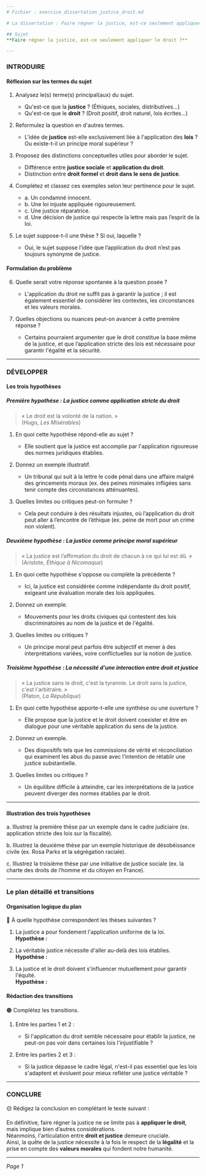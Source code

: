 ```yaml
---
# Fichier : exercice_dissertation_justice_droit.md

# La dissertation : Faire régner la justice, est-ce seulement appliquer le droit ?

## Sujet
**Faire régner la justice, est-ce seulement appliquer le droit ?**

---
```


### INTRODUIRE

#### Réflexion sur les termes du sujet

1. Analysez le(s) terme(s) principal(aux) du sujet.
   - Qu'est-ce que la **justice** ? (Éthiques, sociales, distributives…)
   - Qu'est-ce que le **droit** ? (Droit positif, droit naturel, lois écrites…)
   
2. Reformulez la question en d'autres termes.
   - L'idée de **justice** est-elle exclusivement liée à l'application des **lois** ? Ou existe-t-il un principe moral supérieur ?

3. Proposez des distinctions conceptuelles utiles pour aborder le sujet.
   - Différence entre **justice sociale** et **application du droit**.
   - Distinction entre **droit formel** et **droit dans le sens de justice**.

4. Complétez et classez ces exemples selon leur pertinence pour le sujet.
   - a. Un condamné innocent.  
   - b. Une loi injuste appliquée rigoureusement.  
   - c. Une justice réparatrice.  
   - d. Une décision de justice qui respecte la lettre mais pas l’esprit de la loi.  
   
5. Le sujet suppose-t-il une thèse ? Si oui, laquelle ?
   - Oui, le sujet suppose l’idée que l’application du droit n’est pas toujours synonyme de justice.

#### Formulation du problème

6. Quelle serait votre réponse spontanée à la question posée ?
   - L'application du droit ne suffit pas à garantir la justice ; il est également essentiel de considérer les contextes, les circonstances et les valeurs morales.

7. Quelles objections ou nuances peut-on avancer à cette première réponse ?
   - Certains pourraient argumenter que le droit constitue la base même de la justice, et que l’application stricte des lois est nécessaire pour garantir l'égalité et la sécurité.

---

### DÉVELOPPER

#### Les trois hypothèses

##### Première hypothèse : La justice comme application stricte du droit

> « Le droit est la volonté de la nation. »  
> (Hugo, *Les Misérables*)

1. En quoi cette hypothèse répond-elle au sujet ?
   - Elle soutient que la justice est accomplie par l'application rigoureuse des normes juridiques établies.

2. Donnez un exemple illustratif.
   - Un tribunal qui suit à la lettre le code pénal dans une affaire malgré des grincements moraux (ex. des peines minimales infligées sans tenir compte des circonstances atténuantes).

3. Quelles limites ou critiques peut-on formuler ?
   - Cela peut conduire à des résultats injustes, où l’application du droit peut aller à l’encontre de l’éthique (ex. peine de mort pour un crime non violent).

##### Deuxième hypothèse : La justice comme principe moral supérieur

> « La justice est l’affirmation du droit de chacun à ce qui lui est dû. »  
> (Aristote, *Éthique à Nicomaque*)

1. En quoi cette hypothèse s'oppose ou complète la précédente ?
   - Ici, la justice est considérée comme indépendante du droit positif, exigeant une évaluation morale des lois appliquées.

2. Donnez un exemple.
   - Mouvements pour les droits civiques qui contestent des lois discriminatoires au nom de la justice et de l'égalité.

3. Quelles limites ou critiques ?
   - Un principe moral peut parfois être subjectif et mener à des interprétations variées, voire conflictuelles sur la notion de justice.

##### Troisième hypothèse : La nécessité d’une interaction entre droit et justice

> « La justice sans le droit, c'est la tyrannie. Le droit sans la justice, c'est l'arbitraire. »  
> (Platon, *La République*)

1. En quoi cette hypothèse apporte-t-elle une synthèse ou une ouverture ?
   - Elle propose que la justice et le droit doivent coexister et être en dialogue pour une véritable application du sens de la justice.

2. Donnez un exemple.
   - Des dispositifs tels que les commissions de vérité et réconciliation qui examinent les abus du passé avec l’intention de rétablir une justice substantielle.

3. Quelles limites ou critiques ?
   - Un équilibre difficile à atteindre, car les interprétations de la justice peuvent diverger des normes établies par le droit.

---

#### Illustration des trois hypothèses

a. Illustrez la première thèse par un exemple dans le cadre judiciaire (ex. application stricte des lois sur la fiscalité).

b. Illustrez la deuxième thèse par un exemple historique de désobéissance civile (ex. Rosa Parks et la ségrégation raciale).

c. Illustrez la troisième thèse par une initiative de justice sociale (ex. la charte des droits de l’homme et du citoyen en France).

---

### Le plan détaillé et transitions

#### Organisation logique du plan

🔴 À quelle hypothèse correspondent les thèses suivantes ?

1. La justice a pour fondement l'application uniforme de la loi.  
   **Hypothèse :**
   
2. La véritable justice nécessite d'aller au-delà des lois établies.  
   **Hypothèse :**
   
3. La justice et le droit doivent s'influencer mutuellement pour garantir l'équité.  
   **Hypothèse :**

#### Rédaction des transitions

🟠 Complétez les transitions.

1. Entre les parties 1 et 2 :  
   - Si l'application du droit semble nécessaire pour établir la justice, ne peut-on pas voir dans certaines lois l'injustifiable ?

2. Entre les parties 2 et 3 :  
   - Si la justice dépasse le cadre légal, n'est-il pas essentiel que les lois s'adaptent et évoluent pour mieux refléter une justice véritable ?

---

### CONCLURE

🟡 Rédigez la conclusion en complétant le texte suivant :

En définitive, faire régner la justice ne se limite pas à **appliquer le droit**, mais implique bien d’autres considérations.  
Néanmoins, l'articulation entre **droit et justice** demeure cruciale.  
Ainsi, la quête de la justice nécessite à la fois le respect de la **légalité** et la prise en compte des **valeurs morales** qui fondent notre humanité.

--- 

*Page 1*